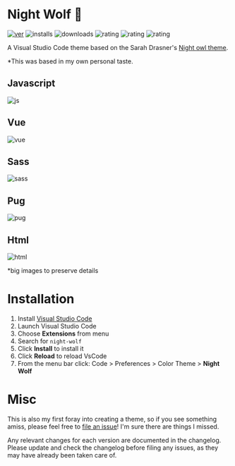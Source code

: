 # Night Wolf 🐺
[![ver](https://vsmarketplacebadge.apphb.com/version-short/MaoSantaella.night-wolf.svg?label=Night-Wolf&colorA=1A3144&colorB=5FB7DA)](https://marketplace.visualstudio.com/items?itemName=MaoSantaella.night-wolf)
![installs](https://vsmarketplacebadge.apphb.com/installs/MaoSantaella.night-wolf.svg?colorA=1A3144&colorB=5FB7DA)
![downloads](https://vsmarketplacebadge.apphb.com/downloads/MaoSantaella.night-wolf.svg?colorA=1A3144&colorB=5FB7DA)
![rating](https://vsmarketplacebadge.apphb.com/rating-star/MaoSantaella.night-wolf.svg?colorA=1A3144&colorB=5FB7DA)
![rating](https://vsmarketplacebadge.apphb.com/trending-monthly/MaoSantaella.night-wolf.svg?label=trend-monthly&colorA=1A3144&colorB=5FB7DA)
![rating](https://vsmarketplacebadge.apphb.com/trending-weekly/MaoSantaella.night-wolf.svg?label=trend-weekly&colorA=1A3144&colorB=5FB7DA)

A Visual Studio Code theme based on the Sarah Drasner's [Night owl theme](https://marketplace.visualstudio.com/items?itemName=sdras.night-owl).

*This was based in my own personal taste.

## Javascript
![js](images/js.jpg)

## Vue
![vue](images/vue.jpg)

## Sass
![sass](images/sass.jpg)

## Pug
![pug](images/pug.jpg)

## Html
![html](images/html.jpg)

*big images to preserve details

# Installation

1.  Install [Visual Studio Code](https://code.visualstudio.com/)
2.  Launch Visual Studio Code
3.  Choose **Extensions** from menu
4.  Search for `night-wolf`
5.  Click **Install** to install it
6.  Click **Reload** to reload VsCode
7.  From the menu bar click: Code > Preferences > Color Theme > **Night Wolf**

# Misc

This is also my first foray into creating a theme, so if you see something amiss, please feel free to [file an issue](https://github.com/maoma87/NightWolfTheme/issues)! I'm sure there are things I missed.

Any relevant changes for each version are documented in the changelog. Please update and check the changelog before filing any issues, as they may have already been taken care of.
